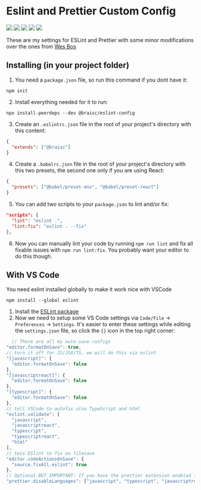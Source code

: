 # Eslint and Prettier Custom Config

![](https://img.shields.io/npm/v/@braisc/eslint-config?logo=npm&style=flat-square)
![](https://img.shields.io/npm/dependency-version/@braisc/eslint-config/peer/eslint?style=flat-square)
![](https://img.shields.io/bundlephobia/min/@braisc/eslint-config?label=size&logo=npm&style=flat-square)
![](https://img.shields.io/npm/dw/@braisc/eslint-config?logo=npm&style=flat-square)
![](https://img.shields.io/github/last-commit/braisc/eslint-config?logo=github&style=flat-square)

These are my settings for ESLint and Prettier with some minor modifications over the ones from [Wes Bos](https://github.com/wesbos/eslint-config-wesbos)

## Installing (in your project folder)

1. You need a `package.json` file, so run this command if you dont have it:

```
npm init
```

2. Install everything needed for it to run:

```
npx install-peerdeps --dev @braisc/eslint-config
```

3. Create an `.eslintrc.json` file in the root of your project's directory with this content:

```json
{
  "extends": ["@braisc"]
}
```

4. Create a `.babelrc.json` file in the root of your project's directory with this two presets, the second one only if you are using React:

```json
{
  "presets": ["@babel/preset-env", "@babel/preset-react"]
}
```

5. You can add two scripts to your `package.json` to lint and/or fix:

```json
"scripts": {
  "lint": "eslint .",
  "lint:fix": "eslint . --fix"
},
```

6. Now you can manually lint your code by running `npm run lint` and fix all fixable issues with `npm run lint:fix`. You probably want your editor to do this though.

## With VS Code

You need eslint installed globally to make it work nice with VSCode

```
npm install --global eslint
```

1. Install the [ESLint package](https://marketplace.visualstudio.com/items?itemName=dbaeumer.vscode-eslint)
2. Now we need to setup some VS Code settings via `Code/File` → `Preferences` → `Settings`. It's easier to enter these settings while editing the `settings.json` file, so click the `{}` icon in the top right corner:

```js
  // These are all my auto-save configs
"editor.formatOnSave": true,
// turn it off for JS/JSX/TS, we will do this via eslint
"[javascript]": {
  "editor.formatOnSave": false
},
"[javascriptreact]": {
  "editor.formatOnSave": false
},
"[typescript]": {
  "editor.formatOnSave": false
},
// tell VSCode to autofix also TypeScript and html
"eslint.validate": [
  "javascript",
  "javascriptreact",
  "typescript",
  "typescriptreact",
  "html"
],
// tess ESlint to fix on filesave
"editor.codeActionsOnSave": {
  "source.fixAll.eslint": true
},
// Optional BUT IMPORTANT: If you have the prettier extension enabled for other languages like CSS and HTML, turn it off for JS/JSX/TS since we are doing it through Eslint already
"prettier.disableLanguages": ["javascript", "typescript", "javascriptreact"],
```

